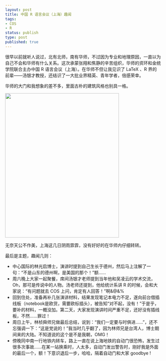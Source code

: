 ```yaml
--- 
layout: post
title: 中国 R 语言会议（上海）趣闻
tags: 
- COS
- R
status: publish
type: post
published: true
---
```

很早以前就听人说过，北有北师，南有华师，不过因为专业和地理原因，一直以为自己不会和华师有什么关系。这次承蒙张翔和焦静的辛苦组织，华师的资环和金统学院联合主办中国 R 语言会议（上海）。在华师不但让我见识了 LaTeX 、R 界的前辈——汤银才教授，还结识了一大批业界精英、青年学者，倍感荣幸。

华师的大门和我想象的差不多，里面古朴的建筑风格也别具一格。

<img src="http://bjt.cos.name/wp-content/uploads/ECNU.jpg" alt="" width="368" height="466" />

无奈天公不作美，上海这几日阴雨霏霏，没有好好的在华师内仔细转转。

最后是主题，趣闻几则：
<ul>
	<li>中心国际的林光启博士，演讲时提到自己生长于德州，然后马上注解了一句：“不是山东的德州啊，是美国的那个！”额……</li>
	<li>周六晚上大家一起聚餐，席间汤银才老师提到当年他和吴凌云的学术交流，Oh，那可是传说中的人物。汤老师还提到，他给统计系讲 R 的时候，会和大家说：“有问题就去 COS 上问，肯定有人回答！”啊&amp;@&amp;%</li>
	<li>回到住处，准备再补几张演讲材料，结果发现笔记本电力不足，遂向前台借插线板（notebook是欧货，需要欧标插头），被告知“对不起，没有！”于是乎，要补的材料，一概没加。第二天，大家发现演讲时间严重不足，还好没有插线板，不然……罪过！</li>
	<li>周日上午，林桢舜师兄做最后总结，说到：“我们一定要与时俱进……”，还不忘强调一下：“这是党说的！”我当时几乎翻了，因为林师兄是台湾人，博士期间来的大陆。不知道说的这个是不是我朝，OMG！</li>
	<li>傍晚同中南一行地铁内转车，路上一直在说上海地铁的自动门很恐怖，发生过很多次事故……在某一站换乘时，人太多，自动门发出警告时，刚好我是外面的最后一个，额！下意识退后一步，哈哈，隔着自动门和大家 goodbye !</li>
</ul>
